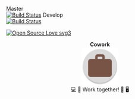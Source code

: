 Master  
[![Build Status](https://travis-ci.org/code-schreiber/Cowork.svg?branch=master)](https://travis-ci.org/code-schreiber/Cowork)
Develop  
[![Build Status](https://travis-ci.org/code-schreiber/Cowork.svg?branch=develop)](https://travis-ci.org/code-schreiber/Cowork)
  
[![Open Source Love svg3](https://badges.frapsoft.com/os/v3/open-source.svg?v=103)](https://github.com/ellerbrock/open-source-badges/)

<p align="center">
 <b>Cowork</b>
 <br>
 <img src='https://github.com/code-schreiber/Cowork/raw/master/app/src/main/ic_launcher-web.png' width='100' height='100'/>
 <br>
 💻 💼 Work together! 👥 🖥
</p>
